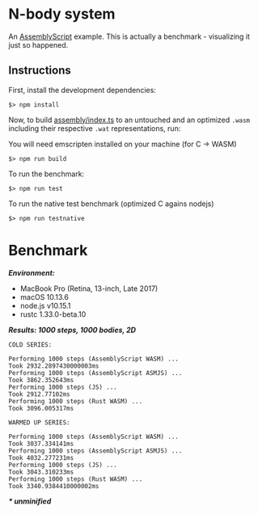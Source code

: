 N-body system
=============

An [AssemblyScript](http://assemblyscript.org) example. This is actually a benchmark - visualizing it just so happened.

Instructions
------------

First, install the development dependencies:

```
$> npm install
```

Now, to build [assembly/index.ts](./assembly/index.ts) to an untouched and an optimized `.wasm` including their respective `.wat` representations, run:

You will need emscripten installed on your machine (for C &rarr; WASM)
```
$> npm run build
```

To run the benchmark:

```
$> npm run test
```

To run the native test benchmark (optimized C agains nodejs)

```
$> npm run testnative
```

Benchmark
=========

***Environment:***
- MacBook Pro (Retina, 13-inch, Late 2017)
- macOS 10.13.6
- node.js v10.15.1
- rustc 1.33.0-beta.10


***Results: 1000 steps, 1000 bodies, 2D***

```
COLD SERIES:

Performing 1000 steps (AssemblyScript WASM) ...
Took 2932.2897430000003ms
Performing 1000 steps (AssemblyScript ASMJS) ...
Took 3862.352643ms
Performing 1000 steps (JS) ...
Took 2912.77102ms
Performing 1000 steps (Rust WASM) ...
Took 3096.005317ms

WARMED UP SERIES:

Performing 1000 steps (AssemblyScript WASM) ...
Took 3037.334141ms
Performing 1000 steps (AssemblyScript ASMJS) ...
Took 4032.277231ms
Performing 1000 steps (JS) ...
Took 3043.310233ms
Performing 1000 steps (Rust WASM) ...
Took 3340.9384410000002ms

```

___* unminified___
